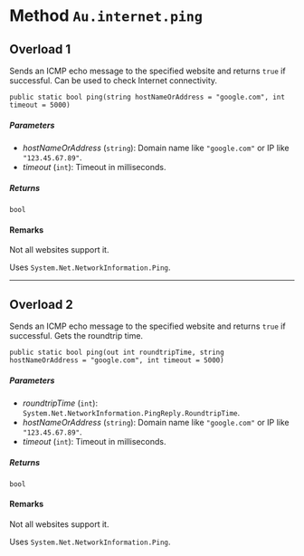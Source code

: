 # Method `Au.internet.ping`

## Overload 1

Sends an ICMP echo message to the specified website and returns `true` if successful. Can be used to check Internet connectivity.

```
public static bool ping(string hostNameOrAddress = "google.com", int timeout = 5000)
```

##### Parameters

- *hostNameOrAddress*  (`string`):
    Domain name like `"google.com"` or IP like `"123.45.67.89"`.
- *timeout*  (`int`):
    Timeout in milliseconds.

##### Returns

`bool`

#### Remarks

Not all websites support it.

Uses `System.Net.NetworkInformation.Ping`.

* * *

## Overload 2

Sends an ICMP echo message to the specified website and returns `true` if successful. Gets the roundtrip time.

```
public static bool ping(out int roundtripTime, string hostNameOrAddress = "google.com", int timeout = 5000)
```

##### Parameters

- *roundtripTime*  (`int`):
    `System.Net.NetworkInformation.PingReply.RoundtripTime`.
- *hostNameOrAddress*  (`string`):
    Domain name like `"google.com"` or IP like `"123.45.67.89"`.
- *timeout*  (`int`):
    Timeout in milliseconds.

##### Returns

`bool`

#### Remarks

Not all websites support it.

Uses `System.Net.NetworkInformation.Ping`.